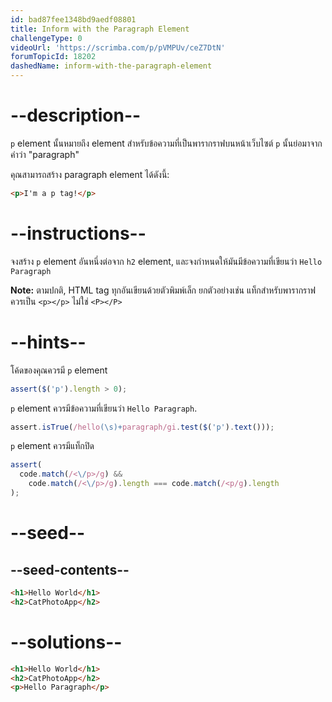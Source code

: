 ```yaml
---
id: bad87fee1348bd9aedf08801
title: Inform with the Paragraph Element
challengeType: 0
videoUrl: 'https://scrimba.com/p/pVMPUv/ceZ7DtN'
forumTopicId: 18202
dashedName: inform-with-the-paragraph-element
---
```


# --description--

`p` element นั้นหมายถึง element สำหรับข้อความที่เป็นพารากราฟบนหน้าเว็บไซต์
`p` นั้นย่อมาจากคำว่า "paragraph"

คุณสามารถสร้าง paragraph element ได้ดังนี้:

```html
<p>I'm a p tag!</p>
```

# --instructions--

จงสร้าง `p` element อันหนึ่งต่อจาก `h2` element, และจงกำหนดให้มันมีข้อความที่เขียนว่า `Hello Paragraph`

**Note:** ตามปกติ, HTML tag ทุกอันเขียนด้วยตัวพิมพ์เล็ก ยกตัวอย่างเช่น แท็กสำหรับพารากราฟควรเป็น `<p></p>` ไม่ใช่ `<P></P>`

# --hints--

โค้ดของคุณควรมี `p` element

```js
assert($('p').length > 0);
```

`p` element ควรมีข้อความที่เขียนว่า `Hello Paragraph`.

```js
assert.isTrue(/hello(\s)+paragraph/gi.test($('p').text()));
```

`p` element ควรมีแท็กปิด

```js
assert(
  code.match(/<\/p>/g) &&
    code.match(/<\/p>/g).length === code.match(/<p/g).length
);
```

# --seed--

## --seed-contents--

```html
<h1>Hello World</h1>
<h2>CatPhotoApp</h2>
```

# --solutions--

```html
<h1>Hello World</h1>
<h2>CatPhotoApp</h2>
<p>Hello Paragraph</p>
```
